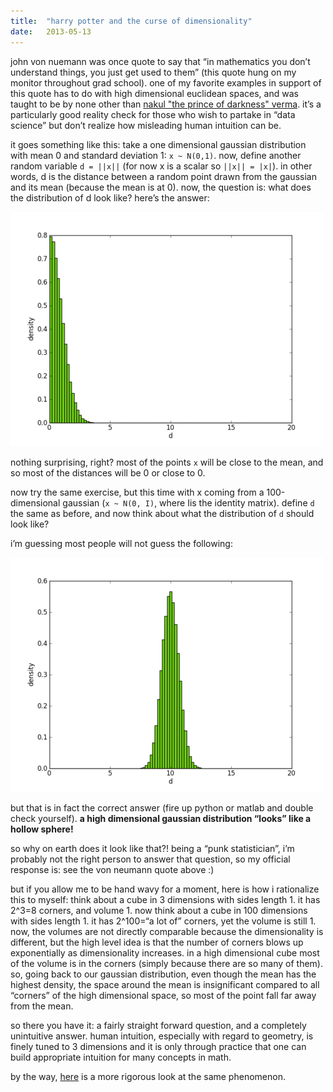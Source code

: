 ```yaml
---
title:  "harry potter and the curse of dimensionality"
date:   2013-05-13
---
```


john von nuemann was once quote to say that “in mathematics you don’t understand things, you just get used to them” (this quote hung on my monitor throughout grad school).  one of my favorite examples in support of this quote has to do with high dimensional euclidean spaces, and was taught to be by none other than [nakul "the prince of darkness" verma](http://cseweb.ucsd.edu/~naverma/index.php).  it’s a particularly good reality check for those who wish to partake in “data science” but don’t realize how misleading human intuition can be.

it goes something like this: take a one dimensional gaussian distribution with mean 0 and standard deviation 1: `x ~ N(0,1)`.  now, define another random variable `d = ||x||` (for now x is a scalar so `||x|| = |x|`).  in other words, d is the distance between a random point drawn from the gaussian and its mean (because the mean is at 0).  now, the question is: what does the distribution of d look like?  here’s the answer:

![](/assets/posts/harry-potter/fig1.png)

nothing surprising, right?  most of the points `x` will be close to the mean, and so most of the distances will be 0 or close to 0.

now try the same exercise, but this time with x coming from a 100-dimensional gaussian (`x ~ N(0, I)`, where Iis the identity matrix).  define `d` the same as before, and now think about what the distribution of `d` should look like?

i’m guessing most people will not guess the following:

![](/assets/posts/harry-potter/fig2.png)

but that is in fact the correct answer (fire up python or matlab and double check yourself).  **a high dimensional gaussian distribution “looks” like a hollow sphere!**

so why on earth does it look like that?!  being a “punk statistician”, i’m probably not the right person to answer that question, so my official response is: see the von neumann quote above :)

but if you allow me to be hand wavy for a moment, here is how i rationalize this to myself: think about a cube in 3 dimensions with sides length 1.  it has 2^3=8 corners, and volume 1.  now think about a cube in 100 dimensions with sides length 1.  it has 2^100=“a lot of” corners, yet the volume is still 1.  now, the volumes are not directly comparable because the dimensionality is different, but the high level idea is that the number of corners blows up exponentially as dimensionality increases.  in a high dimensional cube most of the volume is in the corners (simply because there are so many of them).  so, going back to our gaussian distribution, even though the mean has the highest density, the space around the mean is insignificant compared to all “corners” of the high dimensional space, so most of the point fall far away from the mean.

so there you have it: a fairly straight forward question, and a completely unintuitive answer.  human intuition, especially with regard to geometry, is finely tuned to 3 dimensions and it is only through practice that one can build appropriate intuition for many concepts in math.

by the way, [here](https://ontopo.wordpress.com/2009/03/10/reasoning-in-higher-dimensions-measure/) is a more rigorous look at the same phenomenon.
